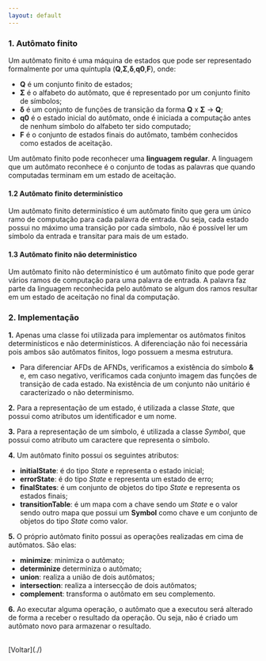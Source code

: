 ```yaml
---
layout: default
---
```


### 1. Autômato finito

Um autômato finito é uma máquina de estados que pode ser representado formalmente por uma quíntupla (**Q**,**Σ**,**δ**,**q0**,**F**), onde:

- **Q** é um conjunto finito de estados;
- **Σ** é o alfabeto do autômato, que é representado por um conjunto finito de símbolos;
- **δ** é um conjunto de funções de transição da forma **Q** x **Σ** → **Q**;
- **q0** é o estado inicial do autômato, onde é iniciada a computação antes de nenhum símbolo do alfabeto ter sido computado;
- **F** é o conjunto de estados finais do autômato, também conhecidos como estados de aceitação.

Um autômato finito pode reconhecer uma **linguagem regular**. A linguagem que um autômato reconhece é o conjunto de todas as palavras que quando computadas terminam em um estado de aceitação. 

#### 1.2 Autômato finito determinístico

Um autômato finito determinístico é um autômato finito que gera um único ramo de computação para cada palavra de entrada. Ou seja, cada estado possui no máximo uma transição por cada símbolo, não é possível ler um símbolo da entrada e transitar para mais de um estado.

#### 1.3 Autômato finito não determinístico

Um autômato finito não determinístico é um autômato finito que pode gerar vários ramos de computação para uma palavra de entrada. A palavra faz parte da linguagem reconhecida pelo autômato se algum dos ramos resultar em um estado de aceitação no final da computação.

### 2. Implementação

**1.** Apenas uma classe foi utilizada para implementar os autômatos finitos determinísticos e não determinísticos. A diferenciação não foi necessária pois ambos são autômatos finitos, logo possuem a mesma estrutura. 

- Para diferenciar AFDs de AFNDs, verificamos a existência do símbolo **&** e, em caso negativo, verificamos cada conjunto imagem das funções de transição de cada estado. Na existência de um conjunto não unitário é caracterizado o não determinismo.

**2.** Para a representação de um estado, é utilizada a classe *State*, que possui como atributos um identificador e um nome.

**3.** Para a representação de um símbolo, é utilizada a classe *Symbol*, que possui como atributo um caractere que representa o símbolo.

**4.** Um autômato finito possui os seguintes atributos:

- **initialState**: é do tipo *State* e representa o estado inicial;
- **errorState**: é do tipo *State* e representa um estado de erro;
- **finalStates**: é um conjunto de objetos do tipo *State* e representa os estados finais;
- **transitionTable**: é um mapa com a chave sendo um *State* e o valor sendo outro mapa que possui um **Symbol** como chave e um conjunto de objetos do tipo *State* como valor.

**5.** O próprio autômato finito possui as operações realizadas em cima de autômatos. São elas:

- **minimize**: minimiza o autômato;
- **determinize** determiniza o autômato;
- **union**: realiza a união de dois autômatos;
- **intersection**: realiza a intersecção de dois autômatos;
- **complement**: transforma o autômato em seu complemento.

**6.** Ao executar alguma operação, o autômato que a executou será alterado de forma a receber o resultado da operação. Ou seja, não é criado um autômato novo para armazenar o resultado. 

<br>
[Voltar](./)
